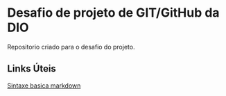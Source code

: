#  Desafio de projeto de GIT/GitHub da DIO
Repositorio criado para o desafio do projeto.

## Links Úteis 
[Sintaxe basica markdown ](https://www.markdownguide.org/basic-syntax/)

